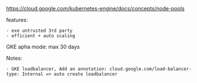 https://cloud.google.com/kubernetes-engine/docs/concepts/node-pools

features:

    - exe untrusted 3rd party 
    - efficient + auto scaling

GKE apha mode: max 30 days

Notes:

    - GKE loadbalancer, Add an annotation: cloud.google.com/load-balancer-type: Internal => auto create loadbalancer


